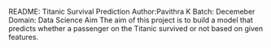 README: Titanic Survival Prediction
Author:Pavithra K
Batch: Decemeber
Domain: Data Science
Aim
  The aim of this project is to build a model that predicts whether a passenger on the Titanic survived or not based on given features.
  
